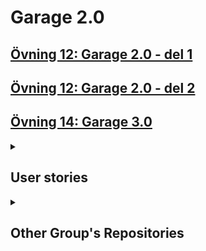 # Garage 2.0

## [Övning 12: Garage 2.0 - del 1](/Övning12_Garage2_del1.pdf)

## [Övning 12: Garage 2.0 - del 2](/Övning12_Garage2_del2.pdf)

## [Övning 14: Garage 3.0](/Övning14_Garage3.0.pdf)

<details>
<summary><h2>User stories</h2></summary> 

Then person using this website is the "Parking attendant" for the parking lot aka user.
The Parking attendant can add/remove members, add/remove vehicles, and see the current state of the parking lot Etc.

When the user enters the website, the index is shown with the members, parked vehicles, and the parking spots. And buttons to add members and park vehicles.

When the user wants to add a new member, the user clicks on the "add member" button and a form is shown to create a new member.
The user gets redirected to the add vehicle form to optionally register a vehicle, once completed the vehicle gets added to the member.

When registering/creating a vehicle, a list of members is shown to select a member to register the vehicle to, the user selects a member and is redirected to form with the member pre filled in.

When deregistering/deleting a vehicle the vehicle is deregistered from the member the the ParkedVehicle is deleted.

When unparking a vehicle the vehicle is not deleted but simply removed from the parking spot and the ParkingSpace property becomes 0.

When parking a vehicle the ParkingLotManager class figures out where to parke the vehicle and sets the ParkingSpace and ParkingSubSpace property to the parking spot number.

The Details view for the Member shows the member´s regisered vehicles.

The Details view for the ParkedVehicle shows the member the vehicle is registered to.
</details>
<details>
<summary><h2>Other Group's Repositories</h2></summary>
<ul>
  <li><a href="https://github.com/SushmaSrinivasan/Garage-3.0-group-1">Grupp 1</a></li>
  <li><a href="https://github.com/AlexanderReaper7/Garage2">Grupp 2 <- This is us!</a></li>
  <li><a href="https://github.com/moon1204am/garage-3.0">Grupp 3</a></li>
  <li><a href="https://github.com/josukattoor/Garage-3-MVCEF">Grupp 4</a></li>
  <li><a href="https://github.com/samuellidstrom/Garage2.0_Group5">Grupp 5</a></li>
  <li><a href="https://github.com/Kasleets/Garage3">Grupp 6</a></li>
  <li><a href="https://github.com/EliasRafo/Garage3">Grupp 7</a></li>
  <li><a href="https://github.com/dornax/Ovning_14">Grupp 8</a></li>
</ul>
</details>
